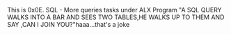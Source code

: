 This is 0x0E. SQL - More queries tasks under ALX Program
"A SQL QUERY WALKS INTO A BAR AND SEES TWO TABLES,HE WALKS UP TO THEM AND SAY ,CAN I JOIN YOU?"haaa...that's a joke
